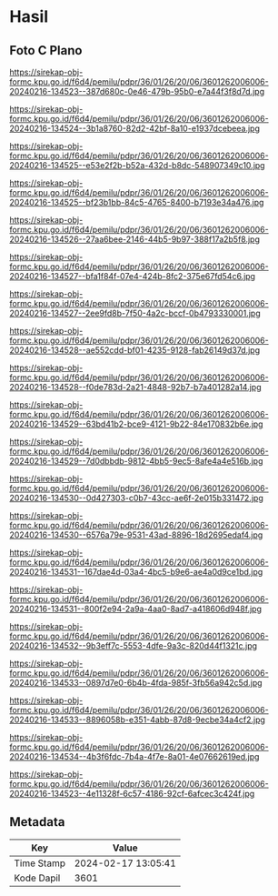 # Hasil

## Foto C Plano

https://sirekap-obj-formc.kpu.go.id/f6d4/pemilu/pdpr/36/01/26/20/06/3601262006006-20240216-134523--387d680c-0e46-479b-95b0-e7a44f3f8d7d.jpg

https://sirekap-obj-formc.kpu.go.id/f6d4/pemilu/pdpr/36/01/26/20/06/3601262006006-20240216-134524--3b1a8760-82d2-42bf-8a10-e1937dcebeea.jpg

https://sirekap-obj-formc.kpu.go.id/f6d4/pemilu/pdpr/36/01/26/20/06/3601262006006-20240216-134525--e53e2f2b-b52a-432d-b8dc-548907349c10.jpg

https://sirekap-obj-formc.kpu.go.id/f6d4/pemilu/pdpr/36/01/26/20/06/3601262006006-20240216-134525--bf23b1bb-84c5-4765-8400-b7193e34a476.jpg

https://sirekap-obj-formc.kpu.go.id/f6d4/pemilu/pdpr/36/01/26/20/06/3601262006006-20240216-134526--27aa6bee-2146-44b5-9b97-388f17a2b5f8.jpg

https://sirekap-obj-formc.kpu.go.id/f6d4/pemilu/pdpr/36/01/26/20/06/3601262006006-20240216-134527--bfa1f84f-07e4-424b-8fc2-375e67fd54c6.jpg

https://sirekap-obj-formc.kpu.go.id/f6d4/pemilu/pdpr/36/01/26/20/06/3601262006006-20240216-134527--2ee9fd8b-7f50-4a2c-bccf-0b4793330001.jpg

https://sirekap-obj-formc.kpu.go.id/f6d4/pemilu/pdpr/36/01/26/20/06/3601262006006-20240216-134528--ae552cdd-bf01-4235-9128-fab26149d37d.jpg

https://sirekap-obj-formc.kpu.go.id/f6d4/pemilu/pdpr/36/01/26/20/06/3601262006006-20240216-134528--f0de783d-2a21-4848-92b7-b7a401282a14.jpg

https://sirekap-obj-formc.kpu.go.id/f6d4/pemilu/pdpr/36/01/26/20/06/3601262006006-20240216-134529--63bd41b2-bce9-4121-9b22-84e170832b6e.jpg

https://sirekap-obj-formc.kpu.go.id/f6d4/pemilu/pdpr/36/01/26/20/06/3601262006006-20240216-134529--7d0dbbdb-9812-4bb5-9ec5-8afe4a4e516b.jpg

https://sirekap-obj-formc.kpu.go.id/f6d4/pemilu/pdpr/36/01/26/20/06/3601262006006-20240216-134530--0d427303-c0b7-43cc-ae6f-2e015b331472.jpg

https://sirekap-obj-formc.kpu.go.id/f6d4/pemilu/pdpr/36/01/26/20/06/3601262006006-20240216-134530--6576a79e-9531-43ad-8896-18d2695edaf4.jpg

https://sirekap-obj-formc.kpu.go.id/f6d4/pemilu/pdpr/36/01/26/20/06/3601262006006-20240216-134531--167dae4d-03a4-4bc5-b9e6-ae4a0d9ce1bd.jpg

https://sirekap-obj-formc.kpu.go.id/f6d4/pemilu/pdpr/36/01/26/20/06/3601262006006-20240216-134531--800f2e94-2a9a-4aa0-8ad7-a418606d948f.jpg

https://sirekap-obj-formc.kpu.go.id/f6d4/pemilu/pdpr/36/01/26/20/06/3601262006006-20240216-134532--9b3eff7c-5553-4dfe-9a3c-820d44f1321c.jpg

https://sirekap-obj-formc.kpu.go.id/f6d4/pemilu/pdpr/36/01/26/20/06/3601262006006-20240216-134533--0897d7e0-6b4b-4fda-985f-3fb56a942c5d.jpg

https://sirekap-obj-formc.kpu.go.id/f6d4/pemilu/pdpr/36/01/26/20/06/3601262006006-20240216-134533--8896058b-e351-4abb-87d8-9ecbe34a4cf2.jpg

https://sirekap-obj-formc.kpu.go.id/f6d4/pemilu/pdpr/36/01/26/20/06/3601262006006-20240216-134534--4b3f6fdc-7b4a-4f7e-8a01-4e07662619ed.jpg

https://sirekap-obj-formc.kpu.go.id/f6d4/pemilu/pdpr/36/01/26/20/06/3601262006006-20240216-134523--4e11328f-6c57-4186-92cf-6afcec3c424f.jpg


## Metadata

| Key        | Value               |
| ---------- | ------------------- |
| Time Stamp | 2024-02-17 13:05:41 |
| Kode Dapil | 3601                |



